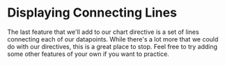 # Displaying Connecting Lines
The last feature that we'll add to our chart directive is a set of lines connecting each of our datapoints. While there's a lot more that we could do with our directives, this is a great place to stop. Feel free to try adding some other features of your own if you want to practice.


